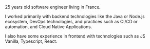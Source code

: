 25 years old software engineer living in France.

I worked primarily with backend technologies like the Java or Node.js ecosystem, DevOps technologies, and practices such as CI/CD or automation, and Cloud Native Applications. 

I also have some experience in frontend with technologies such as JS Vanilla, Typescript, React. 
